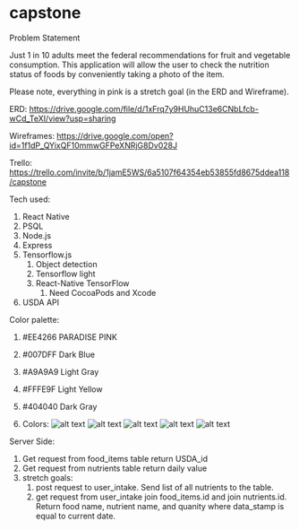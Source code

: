 # capstone

Problem Statement

Just 1 in 10 adults meet the federal recommendations for fruit and vegetable consumption. 
This application will allow the user to check the nutrition status of foods by conveniently taking a photo of the item.


Please note, everything in pink is a stretch goal (in the ERD and Wireframe). 

ERD:
https://drive.google.com/file/d/1xFrq7y9HUhuC13e6CNbLfcb-wCd_TeXI/view?usp=sharing

Wireframes:
https://drive.google.com/open?id=1f1dP_QYixQF10mmwGFPeXNRjG8Dv028J

Trello:
https://trello.com/invite/b/1jamE5WS/6a5107f64354eb53855fd8675ddea118/capstone

Tech used:
1. React Native
1. PSQL
1. Node.js
1. Express
1. Tensorflow.js
    1. Object detection
    1. Tensorflow light
    1. React-Native TensorFlow
        1. Need CocoaPods and Xcode
1. USDA API

Color palette:
1. #EE4266 PARADISE PINK
1. #007DFF Dark Blue
1. #A9A9A9 Light Gray
1. #FFFE9F Light Yellow
1. #404040 Dark Gray

1. Colors: ![alt text](https://www.colorhexa.com/ee4266.png) 
![alt text](https://www.colorhexa.com/007dff.png) 
![alt text](https://www.colorhexa.com/a9a9a9.png) 
![alt text](https://www.colorhexa.com/fffe9f.png) 
![alt text](hhttps://www.colorhexa.com/404040.png)    



Server Side:
1. Get request from food_items table return USDA_id
1. Get request from nutrients table return daily value 
1. stretch goals:
    1. post request to user_intake. Send list of all nutrients to the table.
    1. get request from user_intake join food_items.id and join nutrients.id. Return food name, nutrient name, and quanity where data_stamp is equal to current date. 

